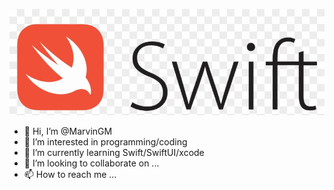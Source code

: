 ![MarvinGM](https://github.com/MarvinGM/MarvinGM/blob/main/header2.png)

- 👋 Hi, I’m @MarvinGM
- 👀 I’m interested in programming/coding
- 🌱 I’m currently learning Swift/SwiftUI/xcode
- 💞️ I’m looking to collaborate on ...
- 📫 How to reach me ...

<!---
MarvinGM/MarvinGM is a ✨ special ✨ repository because its `README.md` (this file) appears on your GitHub profile.
You can click the Preview link to take a look at your changes.
--->
